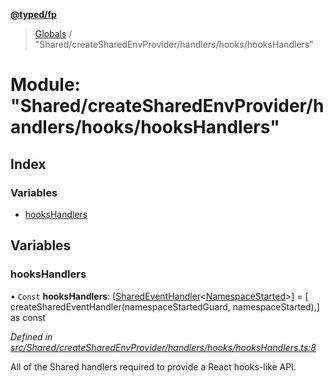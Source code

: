**[@typed/fp](../README.md)**

> [Globals](../globals.md) / "Shared/createSharedEnvProvider/handlers/hooks/hooksHandlers"

# Module: "Shared/createSharedEnvProvider/handlers/hooks/hooksHandlers"

## Index

### Variables

* [hooksHandlers](_shared_createsharedenvprovider_handlers_hooks_hookshandlers_.md#hookshandlers)

## Variables

### hooksHandlers

• `Const` **hooksHandlers**: [[SharedEventHandler](_shared_createsharedenvprovider_sharedeventhandler_.md#sharedeventhandler)\<[NamespaceStarted](_shared_core_events_namespaceevent_.namespacestarted.md)>] = [ createSharedEventHandler(namespaceStartedGuard, namespaceStarted),] as const

*Defined in [src/Shared/createSharedEnvProvider/handlers/hooks/hooksHandlers.ts:8](https://github.com/TylorS/typed-fp/blob/41076ce/src/Shared/createSharedEnvProvider/handlers/hooks/hooksHandlers.ts#L8)*

All of the Shared handlers required to provide a React hooks-like API.

